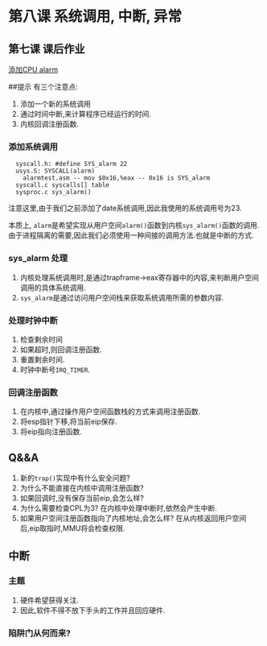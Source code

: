 # 第八课 系统调用, 中断, 异常

## 第七课 课后作业
[添加CPU alarm](https://pdos.csail.mit.edu/6.828/2017/homework/xv6-alarm.html)

##提示
有三个注意点:
1. 添加一个新的系统调用
2. 通过时间中断,来计算程序已经运行的时间.
3. 内核回调注册函数.

### 添加系统调用
```
  syscall.h: #define SYS_alarm 22
  usys.S: SYSCALL(alarm)
    alarmtest.asm -- mov $0x16,%eax -- 0x16 is SYS_alarm
  syscall.c syscalls[] table
  sysproc.c sys_alarm()
```
注意这里,由于我们之前添加了date系统调用,因此我使用的系统调用号为23.

本质上, `alarm`是希望实现从用户空间`alarm()`函数到内核`sys_alarm()`函数的调用.由于进程隔离的需要,因此我们必须使用一种间接的调用方法.也就是中断的方式.


### sys_alarm 处理
1. 内核处理系统调用时,是通过trapframe->eax寄存器中的内容,来判断用户空间调用的具体系统调用.
2. `sys_alarm`是通过访问用户空间栈来获取系统调用所需的参数内容.

### 处理时钟中断
1. 检查剩余时间
2. 如果超时,则回调注册函数.
3. 重置剩余时间.
4. 时钟中断号`IRQ_TIMER`.

### 回调注册函数
1. 在内核中,通过操作用户空间函数栈的方式来调用注册函数.
2. 将esp指针下移,将当前eip保存.
3. 将eip指向注册函数.


## Q&&A
1. 新的`trap()`实现中有什么安全问题?
2. 为什么不能直接在内核中调用注册函数?
3. 如果回调时,没有保存当前eip,会怎么样?
4. 为什么需要检查CPL为3?
  在内核中处理中断时,依然会产生中断.
5. 如果用户空间注册函数指向了内核地址,会怎么样?
  在从内核返回用户空间后,eip取指时,MMU将会检查权限.


## 中断

### 主题
1. 硬件希望获得关注.
2. 因此,软件不得不放下手头的工作并且回应硬件.

### 陷阱门从何而来?
